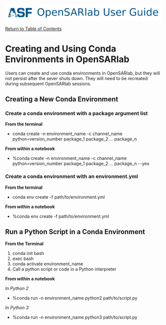 [![OpenSARlab Header](../assets/OSL_user_guide_header.png)](../OpenSARlab_user_guide.md)

[Return to Table of Contents](OpenSARlab_user_guide.md)

# Creating and Using Conda Environments in OpenSARlab

Users can create and use conda environments in OpenSARlab, but they will not persist after the sever shuts down. They will need to be recreated during subsequent OpenSARlab sessions.



## Creating a New Conda Environment

### Create a conda environment with a package argument list

**From the terminal**
- conda create -n environment_name -c channel_name python=version_number package_1 package_2 ... package_n

**From within a notebook**
- %conda create -n environment_name -c channel_name python=version_number package_1 package_2 ... package_n --yes

### Create a conda environment with an environment.yml

**From the terminal**

- conda env create -f path/to/environment.yml

**From within a notebook**

- %conda env create -f path/to/environment.yml

## Run a Python Script in a Conda Environment

**From the Terminal**
1. conda init bash
1. exec bash
1. conda activate environment_name
1. Call a python script or code in a Python interpreter

**From within a notebook**

*In Python 2*
- %conda run -n environment_name python2 path/to/script.py

*In Python 3*
- %conda run -n environment_name python3 path/to/script.py



